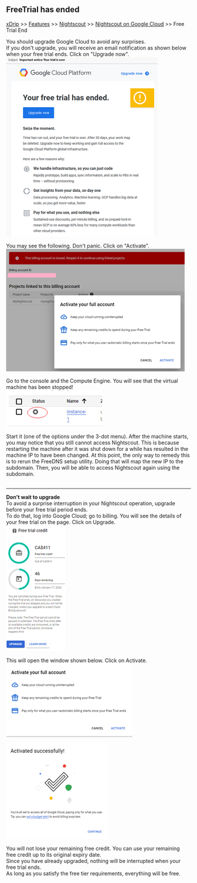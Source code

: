 ## FreeTrial has ended  
[xDrip](../../README.md) >> [Features](../Features_page) >> [Nightscout](../Nightscout_page) >> [Nightscout on Google Cloud](./GoogleCloud) >> Free Trial End  
  
You should upgrade Google Cloud to avoid any surprises.  
If you don't upgrade, you will receive an email notification as shown below when your free trial ends.  Click on "Upgrade now".  
![](./images/FTEnded.png)  
  
You may see the following.  Don't panic.  Click on "Activate".  
![](./images/ActivateFullAccount.png)  
    
Go to the console and the Compute Engine.  You will see that the virtual machine has been stopped!  
![](./images/VM_Stopped.png)  
  
Start it (one of the options under the 3-dot menu).  After the machine starts, you may notice that you still cannot access Nightscout.  This is because restarting the machine after it was shut down for a while has resulted in the machine IP to have been changed.  At this point, the only way to remedy this is to rerun the FreeDNS setup utility.  Doing that will map the new IP to the subdomain.  Then, you will be able to access Nightscout again using the subdomain.  
<br/>  
  
---  
  
**Don't wait to upgrade**  
To avoid a surprise interruption in your Nightscout operation, upgrade before your free trial period ends.  
To do that, log into Google Cloud;  go to billing.  You will see the details of your free trial on the page.  Click on Upgrade.  
![](./images/FreeTrialCredit.png)  
  
This will open the window shown below.  Click on Activate.  
![](./images/ActivateFullAccountBefore.png)  
  
![](./images/Activated.png)  
  
You will not lose your remaining free credit.  You can use your remaining free credit up to its original expiry date.  
Since you have already upgraded, nothing will be interrupted when your free trial ends.  
As long as you satisfy the free tier requirements, everything will be free.  
  
